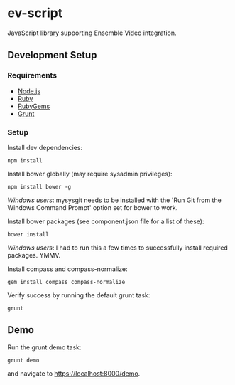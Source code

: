 ev-script
=========

JavaScript library supporting Ensemble Video integration.

## Development Setup

### Requirements

* [Node.js](http://nodejs.org/)
* [Ruby](http://www.ruby-lang.org/en/)
* [RubyGems](http://rubygems.org/)
* [Grunt](http://gruntjs.com/)

### Setup

Install dev dependencies:

    npm install

Install bower globally (may require sysadmin privileges):

    npm install bower -g

_Windows users_: mysysgit needs to be installed with the 'Run Git from the
Windows Command Prompt' option set for bower to work.

Install bower packages (see component.json file for a list of these):

    bower install

_Windows users_: I had to run this a few times to successfully install required
packages.  YMMV.

Install compass and compass-normalize:

    gem install compass compass-normalize

Verify success by running the default grunt task:

    grunt

## Demo

Run the grunt demo task:

    grunt demo

and navigate to [https://localhost:8000/demo](https://localhost:8000/demo).
